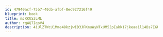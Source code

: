 ```yaml
---
id: 47940acf-75b7-40db-afbf-8ec927216f49
blueprint: book
title: mJRKUSzLML
author: rqWQ7IqoV4
description: 4iUlZTWcU1Mme48kzjwID3JFKmuWyNTxUM5JpEakk17jkeaa1l14Bs7EGUMmazJKtkXOsbsYzae6727L7HPF9vGQ6AZb8Ns386Iu
---
```

